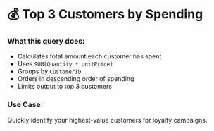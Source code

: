 # 💰 Top 3 Customers by Spending

### What this query does:
- Calculates total amount each customer has spent
- Uses `SUM(Quantity * UnitPrice)`
- Groups by `CustomerID`
- Orders in descending order of spending
- Limits output to top 3 customers

### Use Case:
Quickly identify your highest-value customers for loyalty campaigns.

